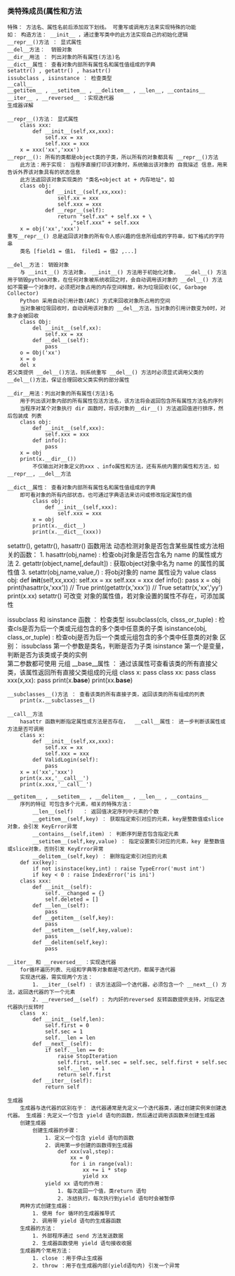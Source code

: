### 类特殊成员(属性和方法
	特殊： 方法名、属性名前后添加双下划线。 可重写或调用方法来实现特殊的功能
	如： 构造方法： __init__ ，通过重写类中的此方法实现自己的初始化逻辑
	__repr__()方法 ： 显式属性
	__del__方法：	销毁对象
	__dir__用法 ： 列出对象的所有属性(方法)名
	__dict__属性： 查看对象内部所有属性名和属性值组成的字典
	setattr() , getattr() , hasattr()
	issubclass , isinstance ： 检查类型
	__call__
	__getitem__ , __setitem__ , __delitem__ , __len__, __contains__
	__iter__ , __reversed__ ：实现迭代器
	生成器详解

	__repr__()方法： 显式属性
		class xxx:
			def __init__(self,xx,xxx):
				self.xx = xx
				self.xxx = xxx
		x = xxx('xx','xxx')
	__repr__(): 所有的类都是object类的子类，所以所有的对象都具有 __repr__()方法
		此方法：用于实现： 当程序直接打印该对象时，系统输出该对象的 自我描述 信息，用来告诉外界该对象具有的状态信息
		此方法返回该对象实现类的 "类名+object at + 内存地址"，如
		class obj:
				def __init__(self,xx,xxx):
					self.xx = xxx
					self.xxx = xxx
				def __repr__(self):
					return "self.xx" + self.xx + \
						,"self.xxx" + self.xxx 
		x = obj('xx','xxx')
	重写__repr__() 总是返回该对象的所有令人感兴趣的信息所组成的字符串，如下格式的字符串
		类名 [field1 = 值1， filed1 = 值2 ,...]

	__del__方法： 销毁对象
		与 __init__() 方法对象， __init__() 方法用于初始化对象，  __del__() 方法用于销毁python对象，在任何对象被系统收回之时，会自动调用该对象的 __del__() 方法
	如不需要一个对象时，必须把对象占用的内存空间释放，称为垃圾回收(GC, Garbage Collector)
		Python 采用自动引用计数(ARC) 方式来回收对象所占用的空间
		当对象被垃圾回收时，自动调用该对象的 __del__方法，当对象的引用计数变为0时，对象才会被回收
		class Obj:
			del __init__(self,xx):
				self.xx = xx
			def __del__(self):
				pass
		o = Obj('xx')
		x = o
		del x
	若父类提供 __del__()方法，则系统重写 __del__() 方法时必须显式调用父类的 __del__()方法，保证合理回收父类实例的部分属性

	__dir__用法：列出对象的所有属性(方法)名
		用于列出该对象内部的所有属性包活方法名，该方法将会返回包含所有属性方法名的序列
		当程序对某个对象执行 dir 函数时，将该对象的__dir__() 方法返回值进行排序，然后包装成 列表
		class obj:
			def __init__(self,xxx):
				self.xxx = xxx
			def info():
				pass 
		x = obj
		print(x.__dir__())
			不仅输出对对象定义的xxx 、info属性和方法，还有系统内置的属性和方法，如 __repr__, __del__方法

	__dict__属性： 查看对象内部所有属性名和属性值组成的字典
		即可看对象的所有内部状态，也可通过字典语法来访问或修改指定属性的值
			class obj:
				def __init__(self,xxx):
					self.xxx = xxx
			x = obj
			print(x.__dict__)
			print(x.__dict__(xxx))

setattr(), getattr(), hasattr() 函数用法
	动态检测对象是否包含某些属性或方法相关的函数：
		1. hasattr(obj,name) : 检查obj对象是否包含名为 name 的属性或方法
		2. getattr(object,name[,default]) : 获取object对象中名为 name 的属性的属性值
		3. setattr(obj,name,value,/) : 将obj对象的 name 属性设为 value
			class obj:
				def __init__(self,xx,xxx):
					self.xx = xx
					self.xxx = xxx
				def info():
					pass
			x = obj
			print(hasattr(x,'xxx'))		// True
			print(getattr(x,'xxx'))		// True
			setattr(x,'xx','yy')
			print(x.xx)
	setattr() 可改变 对象的属性值，若对象设置的属性不存在，可添加属性

issubclass 和 isinstance 函数 ： 检查类型
	issubclass(cls, clsss_or_tuple) : 检查cls是否为后一个类或元组包含的多个类中任意类的子类
	isinstance(obj, class_or_tuple) : 检查obj是否为后一个类或元组包含的多个类中任意类的对象
	区别：
		issubclass 第一个参数是类名，判断是否为子类
		isinstance 第一个是变量，判断是否为该类或子类的实例						 
		第二参数都可使用 元组
	__base__属性 ： 通过该属性可查看该类的所有直接父类，该属性返回所有直接父类组成的元组
		class x:
			pass
		class xx:
			pass
		class xxx(x,xx):
			pass
		print(x.__base__)
		print(xx.__base__)

	__subclasses__()方法 ： 查看该类的所有直接子类，返回该类的所有组成的列表
		print(x.__subclasses__()

	__call__方法
		hasattr 函数判断指定属性或方法是否存在，  __call__属性： 进一步判断该属性或方法是否可调用
		class x:
			def __init__(self,xx,xxx):
				self.xx = xx
				self.xxx = xxx
			def ValidLogin(self):
				pass
		x = x('xx','xxx')
		print(x.xx,'__call__')
		print(x.xxx,'__call__')
	
	__getitem__ , __setitem__ , __delitem__ , __len__ , __contains__ 
		序列的特征 可包含多个元素，相关的特殊方法：
			__len__(self)	： 返回值决定序列中元素的个数
			__getitem__(self,key) ： 获取指定索引对应的元素，key是整数值或slice对象，会引发 KeyError异常
			__contains__(self,item) ： 判断序列是否包含指定元素
			__setitem__(self,key,value) ： 指定设置索引对应的元素，key 是整数值或slice对象，否则引发 KeyError异常
			__delitem__(self,key) ： 删除指定索引对应的元素
		def xx(key):
			if not isinstace(key,int) : raise TypeError('must int')
			if key < 0 : raise IndexError('is ini')
		class xxx:
			def __init__(self):
				self.__changed = {}
				self.deleted = []
			def __len__(self):
				pass
			def __getitem__(self,key):
				pass
			def __setitem__(self,key,value):
				pass
			def __delitem(self,key):
				pass

	__iter__ 和 __reversed__ ：实现迭代器
		for循环遍历列表、元组和字典等对象都是可迭代的，都属于迭代器
		实现迭代器，需实现两个方法：
			1. __iter__(self) : 该方法返回一个迭代器，必须包含一个 __next__() 方法，返回迭代器的下一个元素
			2. __reversed__(self) : 为内奸的reversed 反转函数提供支持，对指定迭代器执行反转时
		class  x:
			def __init__(self,len):
				self.first = 0
				self.sec = 1
				self.__len = len
			def __next__(self):
				if self.__len == 0:
					raise StopIteration
					self.first, self.sec = self.sec, self.first + self.sec
					self.__len -= 1
					return self.first
			def __iter__(self):
				return self

	生成器
		生成器与迭代器的区别在于： 迭代器通常是先定义一个迭代器类，通过创建实例来创建迭代器。 生成器：先定义一个包含 yield 语句的函数，然后通过调用该函数来创建生成器
		创建生成器
			创建生成器的步骤：
				1. 定义一个包含 yield 语句的函数
				2. 调用第一步创建的函数得到生成器
					def xxx(val,step):
						xx = 0 
						for i in range(val):
							xx += i * step
							yield xx
				yield xx 语句的作用：
					1. 每次返回一个值，类return 语句
					2. 冻结执行，每次执行到yield 语句时会被暂停
		两种方式创建生成器：
			1. 使用 for 循环的生成器推导式
			2. 调用带 yield 语句的生成器函数
		生成器的方法：
			1. 外部程序通过 send 方法发送数据
			2. 生成器函数使用 yield 语句接收收据
		生成器两个常用方法：
			1. close ：用于停止生成器
			2. throw ：用于在生成器内部(yield语句内) 引发一个异常


